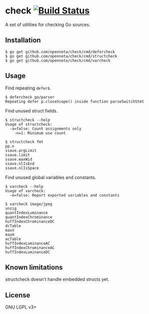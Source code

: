 check [![Build Status](https://travis-ci.org/opennota/check.png?branch=master)](https://travis-ci.org/opennota/check)
=======

A set of utilities for checking Go sources.

## Installation

    $ go get github.com/opennota/check/cmd/defercheck
    $ go get github.com/opennota/check/cmd/structcheck
    $ go get github.com/opennota/check/cmd/varcheck

## Usage

Find repeating `defer`s.

```
$ defercheck go/parser
Repeating defer p.closeScope() inside function parseSwitchStmt
```

Find unused struct fields.

```
$ structcheck --help
Usage of structcheck:
  -a=false: Count assignments only
    -n=1: Minimum use count

$ structcheck fmt
pp.n
ssave.argLimit
ssave.limit
ssave.maxWid
ssave.nlIsEnd
ssave.nlIsSpace
```

Find unused global variables and constants.

```
$ varcheck --help
Usage of varcheck:
  -e=false: Report exported variables and constants

$ varcheck image/jpeg
unzig
quantIndexLuminance
quantIndexChrominance
huffIndexChrominanceDC
dcTable
maxV
maxH
acTable
huffIndexLuminanceAC
huffIndexChrominanceAC
huffIndexLuminanceDC
```

## Known limitations

structcheck doesn't handle embedded structs yet.

## License

GNU LGPL v3+

